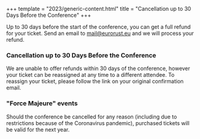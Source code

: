 +++
template = "2023/generic-content.html"
title = "Cancellation up to 30 Days Before the Conference"
+++

<div class="box">
  <p>Up to 30 days before the start of the conference, you can get a full refund for your ticket. Send an email to <a href="mailto:mail@eurorust.eu">mail@eurorust.eu</a> and we will process your refund.</p>
</div>

<h3>Cancellation up to 30 Days Before the Conference</h3>
<div class="box">
  <p>We are unable to offer refunds within 30 days of the conference, however your ticket can be reassigned at any time to a different attendee. To reassign your ticket, please follow the link on your original confirmation email.</p>
</div>

<h3>"Force Majeure" events</h3>
<div class="box">
  <p>Should the conference be cancelled for any reason (including due to restrictions because of the Coronavirus pandemic), purchased tickets will be valid for the next year.</p>
</div>